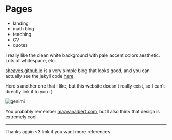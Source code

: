 # Pages
* landing
* math blog
* teaching
* CV
* quotes

I really like the clean white background with pale accent colors aesthetic.
Lots of whitespace, etc.

[sheaves.github.io](https://sheaves.github.io) is a very simple blog that looks good,
and you can actually see the jekyll code
[here](https://github.com/sheaves/sheaves.github.io).

Here's another one that I like, but this website doesn't really exist,
so I can't directly link it to you :(

![genimi](https://scontent-lax3-1.xx.fbcdn.net/v/t1.15752-9/116453290_710388332858870_8931857397901942835_n.png?_nc_cat=105&_nc_sid=b96e70&_nc_ohc=Nq_p-L4G3BkAX8fofYI&_nc_ht=scontent-lax3-1.xx&oh=809c439ae500c77abf727c0516494aba&oe=5F4B33A5)

You probably remember [maayanalbert.com](https://maayanalbert.com), but I also think that design is
extremely cool.

---

Thanks again <3 lmk if you want more references
